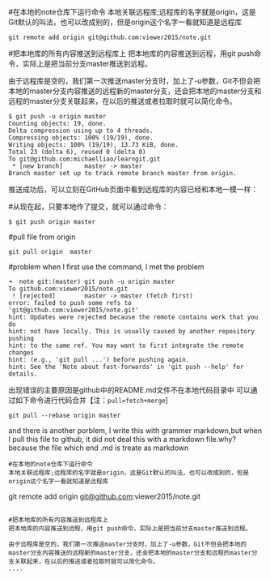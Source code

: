 #在本地的note仓库下运行命令
本地关联远程库;远程库的名字就是origin，这是Git默认的叫法，也可以改成别的，但是origin这个名字一看就知道是远程库
```
git remote add origin git@github.com:viewer2015/note.git
```

#把本地库的所有内容推送到远程库上
把本地库的内容推送到远程，用git push命令，实际上是把当前分支master推送到远程。

由于远程库是空的，我们第一次推送master分支时，加上了-u参数，Git不但会把本地的master分支内容推送的远程新的master分支，还会把本地的master分支和远程的master分支关联起来，在以后的推送或者拉取时就可以简化命令。


```
$ git push -u origin master
Counting objects: 19, done.
Delta compression using up to 4 threads.
Compressing objects: 100% (19/19), done.
Writing objects: 100% (19/19), 13.73 KiB, done.
Total 23 (delta 6), reused 0 (delta 0)
To git@github.com:michaelliao/learngit.git
 * [new branch]      master -> master
Branch master set up to track remote branch master from origin.
```
推送成功后，可以立刻在GitHub页面中看到远程库的内容已经和本地一模一样：

#从现在起，只要本地作了提交，就可以通过命令：
```
$ git push origin master
```

#pull file from origin
```
git pull origin  master
```
#problem
when I first use the command, I met the problem
```
➜  note git:(master) git push -u origin master
To github.com:viewer2015/note.git
 ! [rejected]        master -> master (fetch first)
error: failed to push some refs to 'git@github.com:viewer2015/note.git'
hint: Updates were rejected because the remote contains work that you do
hint: not have locally. This is usually caused by another repository pushing
hint: to the same ref. You may want to first integrate the remote changes
hint: (e.g., 'git pull ...') before pushing again.
hint: See the 'Note about fast-forwards' in 'git push --help' for details.
```
出现错误的主要原因是github中的README.md文件不在本地代码目录中
可以通过如下命令进行代码合并【注：`pull=fetch+merge`]
```
git pull --rebase origin master
```

and there is another porblem, I write this with grammer markdown,but when I pull this file to github,
it did not deal this with a markdown file.why? 
because the file which end .md is treate as markdown
```
#在本地的note仓库下运行命令
本地关联远程库;远程库的名字就是origin，这是Git默认的叫法，也可以改成别的，但是origin这个名字一看就知道是远程库
```
git remote add origin git@github.com:viewer2015/note.git
```

#把本地库的所有内容推送到远程库上
把本地库的内容推送到远程，用git push命令，实际上是把当前分支master推送到远程。

由于远程库是空的，我们第一次推送master分支时，加上了-u参数，Git不但会把本地的master分支内容推送的远程新的master分支，还会把本地的master分支和远程的master分支关联起来，在以后的推送或者拉取时就可以简化命令。
....
```
